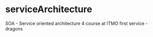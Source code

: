 # serviceArchitecture
SOA - Service oriented architecture 4 course at ITMO
first service - dragons

